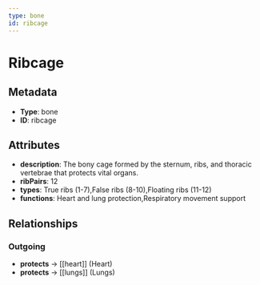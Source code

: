 ```yaml
---
type: bone
id: ribcage
---
```


# Ribcage

## Metadata

- **Type**: bone
- **ID**: ribcage

## Attributes

- **description**: The bony cage formed by the sternum, ribs, and thoracic vertebrae that protects vital organs.
- **ribPairs**: 12
- **types**: True ribs (1-7),False ribs (8-10),Floating ribs (11-12)
- **functions**: Heart and lung protection,Respiratory movement support

## Relationships

### Outgoing

- **protects** → [[heart]] (Heart)
- **protects** → [[lungs]] (Lungs)

